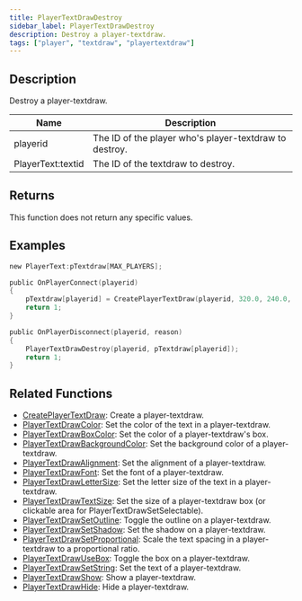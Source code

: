 ```yaml
---
title: PlayerTextDrawDestroy
sidebar_label: PlayerTextDrawDestroy
description: Destroy a player-textdraw.
tags: ["player", "textdraw", "playertextdraw"]
---
```


## Description

Destroy a player-textdraw.

| Name              | Description                                            |
| ----------------- | ------------------------------------------------------ |
| playerid          | The ID of the player who's player-textdraw to destroy. |
| PlayerText:textid | The ID of the textdraw to destroy.                     |

## Returns

This function does not return any specific values.

## Examples

```c
new PlayerText:pTextdraw[MAX_PLAYERS];

public OnPlayerConnect(playerid)
{
    pTextdraw[playerid] = CreatePlayerTextDraw(playerid, 320.0, 240.0, "Example Text");
    return 1;
}

public OnPlayerDisconnect(playerid, reason)
{
    PlayerTextDrawDestroy(playerid, pTextdraw[playerid]);
    return 1;
}
```

## Related Functions

- [CreatePlayerTextDraw](CreatePlayerTextDraw): Create a player-textdraw.
- [PlayerTextDrawColor](PlayerTextDrawColor): Set the color of the text in a player-textdraw.
- [PlayerTextDrawBoxColor](PlayerTextDrawBoxColor): Set the color of a player-textdraw's box.
- [PlayerTextDrawBackgroundColor](PlayerTextDrawBackgroundColor): Set the background color of a player-textdraw.
- [PlayerTextDrawAlignment](PlayerTextDrawAlignment): Set the alignment of a player-textdraw.
- [PlayerTextDrawFont](PlayerTextDrawFont): Set the font of a player-textdraw.
- [PlayerTextDrawLetterSize](PlayerTextDrawLetterSize): Set the letter size of the text in a player-textdraw.
- [PlayerTextDrawTextSize](PlayerTextDrawTextSize): Set the size of a player-textdraw box (or clickable area for PlayerTextDrawSetSelectable).
- [PlayerTextDrawSetOutline](PlayerTextDrawSetOutline): Toggle the outline on a player-textdraw.
- [PlayerTextDrawSetShadow](PlayerTextDrawSetShadow): Set the shadow on a player-textdraw.
- [PlayerTextDrawSetProportional](PlayerTextDrawSetProportional): Scale the text spacing in a player-textdraw to a proportional ratio.
- [PlayerTextDrawUseBox](PlayerTextDrawUseBox): Toggle the box on a player-textdraw.
- [PlayerTextDrawSetString](PlayerTextDrawSetString): Set the text of a player-textdraw.
- [PlayerTextDrawShow](PlayerTextDrawShow): Show a player-textdraw.
- [PlayerTextDrawHide](PlayerTextDrawHide): Hide a player-textdraw.

